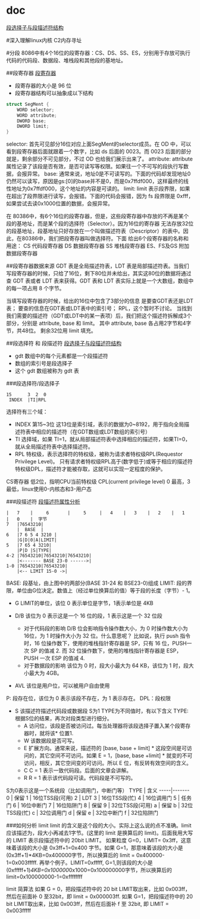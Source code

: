 
# doc
[段选择子与段描述符结构](http://blog.csdn.net/q1007729991/article/details/52538080)

#深入理解linux内核  C2内存寻址

#分段
8086中有4个16位的段寄存器：CS、DS、SS、ES，分别用于存放可执行代码的代码段、数据段、堆栈段和其他段的基地址。


##段寄存器
[段寄存器](http://blog.csdn.net/q1007729991/article/details/52537943)
* 段寄存器的大小是 96 位
* 段寄存器结构可以抽象成以下结构
```c
struct SegMent {
    WORD selector;
    WORD attribute;
    DWORD base;
    DWORD limit;
}
```
selector: 首先可见部分16位对应上面SegMent的selector成员。在 OD 中，可以看到段寄存器后面就跟着一个数字，比如 ds 后面的 0023。而 0023 后面的部分就是，剩余部分不可见部分，不过 OD 也给我们展示出来了。
attribute: attribute 属性记录了该段是否有效，是否可读写等权限。如果往一个不可写的段执行写数据，会报异常。
base: 通常来说，地址0是不可读写的。下面的代码却发现地址0仍然可以读写，原因是gs:[0]的base并不是0，而是0x7ffdf000，这样最终的线性地址为0x7ffdf000，这个地址的内容是可读的。
limit: limit 表示段界限，如果在超出了段界限进行读写，会报错。下面的代码会报错，因为 fs 段界限是 0xfff，如果尝试去读0x1000位置的数据，会报异常。

在 80386中，有6个16位的段寄存器，但是，这些段寄存器中存放的不再是某个段的基地址，而是某个段的选择符（Selector）。因为16位的寄存器 无法存放32位的段基地址，段基地址只好存放在一个叫做描述符表（Descriptor）的表中。因此，在80386中，我们把段寄存器叫做选择符。下面 给出6个段寄存器的名称和用途：
CS 代码段寄存器
DS 数据段寄存器
SS 堆栈段寄存器
ES、FS及GS 附加数据段寄存器

##段寄存器数据来源
GDT 表是全局描述符表，LDT 表是局部描述符表。当我们写段寄存器的时候，只给了16位，剩下80位并未给出，其实这80位的数据将通过查 GDT 表或者 LDT 表来获得。GDT 表和 LDT 表实际上就是一个大数组，数组中的每一项占用 8 个字节。

当填写段寄存器的时候，给出的16位中包含了3部分的信息
是要查GDT表还是LDT表；
要查的信息在GDT表或LDT表中的索引号；
RPL，这个暂时不讨论。
当找到我们需要的描述符（GDT或LDT中的某一表项）后，我们把这个描述符拆解成3个部分，分别是 attribute, base 和 limit。
其中 attribute, base 各占用2字节和4字节，共48位。
剩余32位用 limit 填充。

##段选择符  和 段描述符
[段选择子与段描述符结构](http://blog.csdn.net/q1007729991/article/details/52538080)
* gdt 数组中的每个元素都是一个段描述符
* 数组的索引号是段选择子
* 这个 gdt 数组被称为 gdt 表

###段选择符/段选择子
```
15      3  2  0
 INDEX  |TI|RPL
```
选择符有三个域：
* INDEX 第15~3位 这13位是索引域，表示的数据为0~8192，用于指向全局描述符表中相应的描述符（在GDT数组或LDT数组的索引号）
* TI 选择域，如果 TI=1，就从局部描述符表中选择相应的描述符，如果TI=0，就从全局描述符表中选择描述符。
* RPL 特权级，表示选择符的特权级，被称为请求者特权级RPL(Requestor Privilege Level)。
只有请求者特权级RPL高于(数字低于)或等于相应的描述符特权级DPL，描述符才能被存取，这就可以实现一定程度的保护。

CS寄存器 低2位，指明CPU当前特权级 CPL(current privilege level)
0 最高，3 最低，linux使用0-内核态和3-用户态

###段描述符
[段描述符属性分析](http://blog.csdn.net/q1007729991/article/details/52538353)
```
|   7    |     6       |     5     |   4    |   3    |   2    |   1    |   0    |  字节
7	|76543210|
	|  BASE  |
6	|7 6 5 4 3210 |
	|G|D|0|A|LIMIT|
5	|7 65 4 3210|
	|P|D |S|TYPE|
4-2	|76543210|76543210|76543210|
	|<------- BASE 23-0 ------>|
1-0	|76543210|76543210|
	|<-- LIMIT 15-0 ->|

```
BASE: 段基址，由上图中的两部分(BASE 31-24 和 BSE23-0)组成
LIMIT: 段的界限，单位由G位决定。数值上（经过单位换算后的值）等于段的长度（字节）- 1。

* G LIMIT的单位，该位 0 表示单位是字节，1表示单位是 4KB
* D/B 该位为 0 表示这是一个 16 位的段，1 表示这是一个 32 位段
	+ 对于代码段的影响
	D/B 位会影响指令操作数大小，为 0 时操作数大小为 16位，为 1 时操作大小为 32 位。什么意思呢？
	比如说，执行 push 指令时，16 位操作数下，使用的堆栈指针寄存器是 SP，只有 16 位，PUSH一次 SP 的值减 2. 而 32 位操作数下，使用的堆栈指针寄存器是 ESP，PUSH 一次 ESP 的值减 4.
	+ 对于数据段的影响
	该位为 0 时，段大小最大为 64 KB，该位为 1 时，段大小最大为 4GB。

* AVL 该位是用户位，可以被用户自由使用

P: 段存在位，该位为 0 表示该段不存在，为 1 表示存在。
DPL：段权限

* S 该描述符描述代码段或数据段
S为1 TYPE为不同值时，有以下含义
TYPE: 根据S位的结果，再次对段类型进行细分。
	+ A 访问位，该段是否被访问过。每当处理器将该段选择子置入某个段寄存器时，就将该* 位置1.
	+ W 该数据段是否可写。
	+ E 扩展方向。通常来说，描述符的 [base, base + limit] * 这段空间是可访问的，其它空间不可访问。如果 E = 1，[base, base +limit] * 就变的不可访问，相反，其它空间变的可访问。所以 E 位，有反转有效空间的含义。
	+ C C = 1 表示一致代码段。后面的文章会讲解。
	+ R R = 1 表示该代码段可读。代码段是不可写的。

S为0表示这是一个系统段（比如调用门，中断门等）
TYPE |	含义
-----|-------
0 |	保留
1 |	16位TSS段(可用)
2 |	LDT
3 |	16位TSS段(忙)
4 |	16位调用门
5 |	任务门
6 |	16位中断门
7 |	16位陷阱门
8 |	保留
9 |	32位TSS段(可用)
a |	保留
b |	32位TSS段(忙)
c |	32位调用门
d |	保留
e |	32位中断门
f |	32位陷阱门

###如何分析 limit
limit 的含义是这个段的大小。实际上这么说的点不准确。limit 应该描述为，段大小再减去1字节。(这里的 limit 是换算后的 limit)。后面我用大写的 LIMIT 表示段描述符中的 20bit LIMIT。
如果粒度 G=0，LIMIT= 0x3ff，这意味着该段的大小是 0x3ff+1=0x400 字节。如果 G=1，那意味着该段的大小是(0x3ff+1)*4KB=0x400000字节，所以换算后的 limit = 0x400000-1=0x003fffff.
再举个例子。LIMIT=0xfffff, G=1,则该段的大小是 (0xfffff+1)*4KB=0x100000*0x1000=0x100000000字节，所以换算后的 limit=0x100000000-1=0xffffffff

limit 简算法 
如果 G = 0，把段描述符中的 20 bit LIMIT取出来，比如 0x003ff，然后在前面补 0 至32bit，即 limit = 0x000003ff. 
如果 G=1，把段描述符中的 20 bit LIMIT取出来，比如 0x003ff，然后在后面补 f 至 32bit, 即 LIMIT = 0x003fffff













